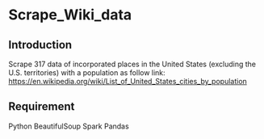 # Scrape_Wiki_data

## Introduction
Scrape 317 data of incorporated places in the United States (excluding the U.S. territories) with a population as follow link: <br>
https://en.wikipedia.org/wiki/List_of_United_States_cities_by_population

## Requirement
Python
BeautifulSoup
Spark
Pandas
